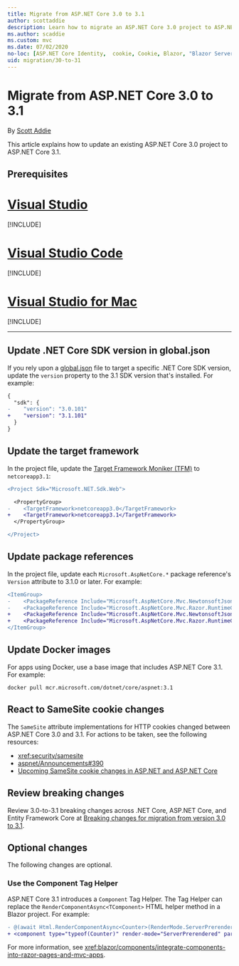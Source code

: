 ```yaml
---
title: Migrate from ASP.NET Core 3.0 to 3.1
author: scottaddie
description: Learn how to migrate an ASP.NET Core 3.0 project to ASP.NET Core 3.1.
ms.author: scaddie
ms.custom: mvc
ms.date: 07/02/2020
no-loc: [ASP.NET Core Identity,  cookie, Cookie, Blazor, "Blazor Server", "Blazor WebAssembly", "Identity", "Let's Encrypt", Razor, SignalR]
uid: migration/30-to-31
---
```

# Migrate from ASP.NET Core 3.0 to 3.1

By [Scott Addie](https://github.com/scottaddie)

This article explains how to update an existing ASP.NET Core 3.0 project to ASP.NET Core 3.1.

## Prerequisites

# [Visual Studio](#tab/visual-studio)

[!INCLUDE[](~/includes/net-core-prereqs-vs-3.1.md)]

# [Visual Studio Code](#tab/visual-studio-code)

[!INCLUDE[](~/includes/net-core-prereqs-vsc-3.1.md)]

# [Visual Studio for Mac](#tab/visual-studio-mac)

[!INCLUDE[](~/includes/net-core-prereqs-mac-3.1.md)]

---

## Update .NET Core SDK version in global.json

If you rely upon a [global.json](/dotnet/core/tools/global-json) file to target a specific .NET Core SDK version, update the `version` property to the 3.1 SDK version that's installed. For example:

```diff
{
  "sdk": {
-    "version": "3.0.101"
+    "version": "3.1.101"
  }
}
```

## Update the target framework

In the project file, update the [Target Framework Moniker (TFM)](/dotnet/standard/frameworks) to `netcoreapp3.1`:

```diff
<Project Sdk="Microsoft.NET.Sdk.Web">

  <PropertyGroup>
-    <TargetFramework>netcoreapp3.0</TargetFramework>
+    <TargetFramework>netcoreapp3.1</TargetFramework>
  </PropertyGroup>

</Project>
```

## Update package references

In the project file, update each `Microsoft.AspNetCore.*` package reference's `Version` attribute to 3.1.0 or later. For example:

```diff
<ItemGroup>
-    <PackageReference Include="Microsoft.AspNetCore.Mvc.NewtonsoftJson" Version="3.0.0" />
-    <PackageReference Include="Microsoft.AspNetCore.Mvc.Razor.RuntimeCompilation" Version="3.0.0" Condition="'$(Configuration)' == 'Debug'" />
+    <PackageReference Include="Microsoft.AspNetCore.Mvc.NewtonsoftJson" Version="3.1.1" />
+    <PackageReference Include="Microsoft.AspNetCore.Mvc.Razor.RuntimeCompilation" Version="3.1.1" Condition="'$(Configuration)' == 'Debug'" />
</ItemGroup>
```

## Update Docker images

For apps using Docker, use a base image that includes ASP.NET Core 3.1. For example:

```console
docker pull mcr.microsoft.com/dotnet/core/aspnet:3.1
```

## React to SameSite cookie changes

The `SameSite` attribute implementations for HTTP cookies changed between ASP.NET Core 3.0 and 3.1. For actions to be taken, see the following resources:

* <xref:security/samesite>
* [aspnet/Announcements#390](https://github.com/aspnet/Announcements/issues/390)
* [Upcoming SameSite cookie changes in ASP.NET and ASP.NET Core](https://devblogs.microsoft.com/aspnet/upcoming-samesite-cookie-changes-in-asp-net-and-asp-net-core/)

## Review breaking changes

Review 3.0-to-3.1 breaking changes across .NET Core, ASP.NET Core, and Entity Framework Core at [Breaking changes for migration from version 3.0 to 3.1](/dotnet/core/compatibility/3.0-3.1).

## Optional changes

The following changes are optional.

### Use the Component Tag Helper

ASP.NET Core 3.1 introduces a `Component` Tag Helper. The Tag Helper can replace the `RenderComponentAsync<TComponent>` HTML helper method in a Blazor project. For example:

```diff
- @(await Html.RenderComponentAsync<Counter>(RenderMode.ServerPrerendered, new { IncrementAmount = 10 }))
+ <component type="typeof(Counter)" render-mode="ServerPrerendered" param-IncrementAmount="10" />
```

For more information, see <xref:blazor/components/integrate-components-into-razor-pages-and-mvc-apps>.
